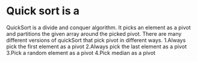 # Quick sort is a 
QuickSort is a divide and conquer algorithm. It picks an element as a pivot and partitions the given array around the picked pivot. There are many different versions of quickSort that pick pivot in different ways. 
1.Always pick the first element as a pivot
2.Always pick the last element as a pivot
3.Pick a random element as a pivot
4.Pick median as a pivot
